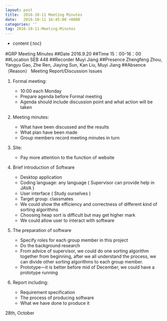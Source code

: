 ```yaml
---
layout: post
title:  2016-10-11 Meeting Minutes
date:   2016-10-11 16:45:00 +0800
categories: ''
tag: 2016-10-11-Meeting-Minutes
---
```


* content
{:toc}



#GRP Meeting Minutes
##Date2016.9.20##Time15：00-16：00##LocationSEB 448##RecorderMuyi Jiang##PresenceZhengfeng Zhou, Yangyu Gao, Zhe Ren, Jiaying Sun, Kan Liu, Muyi Jiang##Absence（Reason）Meeting Report/Discussion Issues
1. Formal meeting:	* 10:00 each Monday		* Prepare agenda before Formal meeting	* Agenda should include discussion point and what action will be taken
2. Meeting minutes:	* What have been discussed and the results	* What plan have been made	* Group members record meeting minutes in turn
3.	Site:	* Pay more attention to the function of website
4.	Brief introduction of Software	* Desktop application	* Coding language: any language ( Supervisor can provide help in JAVA )	* User interface ( Study ourselves )	* Target group: classmates	* We could show the efficiency and correctness of different kind of sorting algorithms	* Choosing heap sort is difficult but may get higher mark	* We could allow user to interact with software
5.	The preparation of software	* Specify roles for each group member in this project	* Do the background research	* From advice of supervisor, we could do one sorting algorithm together from beginning, after we all understand the process, we can divide other sorting algorithms to each group member.	* Prototype—it is better before mid of December, we could have a prototype running
6.	Report including:	* Requirement specification	* The process of producing software	* What we have done to produce it28th, October



